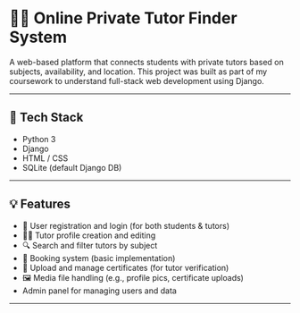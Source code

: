 # 🧑‍🏫 Online Private Tutor Finder System

A web-based platform that connects students with private tutors based on subjects, availability, and location. This project was built as part of my coursework to understand full-stack web development using Django.

---

## 🔧 Tech Stack

- Python 3
- Django
- HTML / CSS
- SQLite (default Django DB)

---

## 💡 Features

- 🔐 User registration and login (for both students & tutors)
- 🧑‍🏫 Tutor profile creation and editing
- 🔍 Search and filter tutors by subject 
- 📅 Booking system (basic implementation)
- 📁 Upload and manage certificates (for tutor verification)
- 🖼️ Media file handling (e.g., profile pics, certificate uploads)
- Admin panel for managing users and data

---




